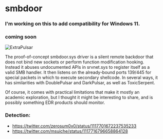 # smbdoor

### I'm working on this to add compatibility for Windows 11.
### coming soon

![ExtraPulsar](extrapulsar.png)

The proof-of-concept smbdoor.sys driver is a silent remote backdoor that does not bind new sockets or perform function modification hooking. Instead it abuses undocumented APIs in srvnet.sys to register itself as a valid SMB handler. It then listens on the already-bound ports 139/445 for special packets in which to execute secondary shellcode. In several ways, it has similarities with DoublePulsar and DarkPulsar, as well as ToxicSerpent.

Of course, it comes with practical limitations that make it mostly an academic exploration, but I thought it might be interesting to share, and is possibly something EDR products should monitor.

### Detection: 
- https://twitter.com/zerosum0x0/status/1117701672237535233
- https://twitter.com/msuiche/status/1117716796658864128
